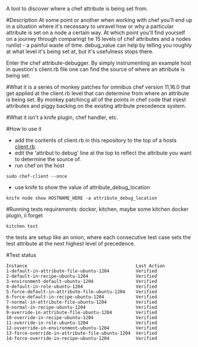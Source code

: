 A tool to discover where a chef attribute is being set from.

#Description
At some point or another when working with chef you'll end up in a situation
where it's necessary to unravel how or why a particular attribute is set on a
node a certain way. At which point you'll find yourself on a journey through
comparingt he 15 levels of chef attributes and a nodes runlist - a painful
waste of time.  debug\_value can help by telling you roughly at what level 
it's being set at, but it's usefulness stops there.

Enter the chef attribute-debugger. By simply instrumenting an example host in 
question's client.rb file one can find the source of where an attribute is
being set.

#What it is
a series of monkey patches for omnibus chef version 11,16.0 that get applied 
at the client.rb level that can  determine from where an attribute is being 
set. By monkey patchincg all of the points in chef code that injest attributes
 and piggy backing on the existing attribute precedence system.

#What it isn't
a knife plugin, chef handler, etc.

#How to use it
* add the contents of client.rb in this repository to the top of a hosts
[client.rb](client.rb). 
* edit the 'attribut to debug' line at the top to reflect the attribute you 
want to determine the source of. 
* run chef on the host
```
sudo chef-client --once
```
* use knife to show the value of attribute\_debug\_location
```
knife node show HOSTNAME_HERE -a attribute_debug_location
```

#Running tests
requirements: docker, kitchen, maybe some kitchen docker plugin, ii forget

```
kitchen test
```
the tests are setup like an onion, where each consecutive test case sets the
test attribute at the next highest level of precedence.

#Test status

```
Instance                                         Last Action
1-default-in-attribute-file-ubuntu-1204          Verified
2-default-in-recipe-ubuntu-1204                  Verified
3-environment-default-ubuntu-1204                Verified
4-default-in-role-ubuntu-1204                    Verified
5-force-default-in-attribute-file-ubuntu-1204    Verified
6-force-default-in-recipe-ubuntu-1204            Verified
7-normal-in-attribute-file-ubuntu-1204           Verified
8-normal-in-recipe-ubuntu-1204                   Verified
9-override-in-attribute-file-ubuntu-1204         Verified
10-override-in-recipe-ubuntu-1204                Verified
11-override-in-role-ubuntu-1204                  Verified
12-ovverride-in-environment-ubuntu-1204          Verified
13-force-override-in-attribute-file-ubuntu-1204  Verified
14-force-override-in-recipe-ubuntu-1204          Verified

```
